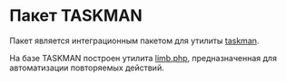 # Пакет TASKMAN
Пакет является интеграционным пакетом для утилиты [taskman](./taskman/taskman.md).

На базе TASKMAN построен утилита [limb.php](./taskman/limb.php.md), предназначенная для автоматизации повторяемых действий.
